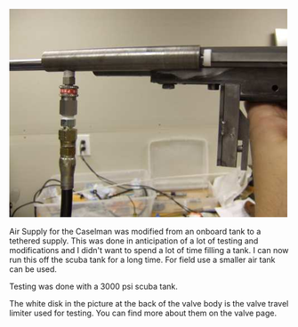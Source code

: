![Tethered Air Supply](images/airsupply.jpg "Tethered Air Supply")

Air Supply for the Caselman was modified from an onboard tank to a tethered supply.  This was done in anticipation of a lot of testing and modifications and I didn't want to spend a lot of time filling a tank.  I can now run this off the scuba tank for a long time.  For field use a smaller air tank can be used.

Testing was done with a 3000 psi scuba tank.

The white disk in the picture at the back of the valve body is the valve travel limiter used for testing.  You can find more about them on the valve page.